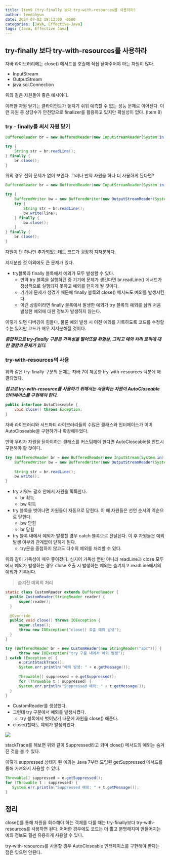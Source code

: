 ```yaml
---
title: Item9 (try-finally 보다 try-with-resources를 사용하라)
author: leedohyun
date: 2024-07-02 19:13:00 -0500
categories: [JAVA, Effective-Java]
tags: [Java, Effective Java]
---
```


## try-finally 보다 try-with-resources를 사용하라

자바 라이브러리에는 close() 메서드를 호출해 직접 닫아주어야 하는 자원이 많다.

- InputStream
- OutputStream
- java.sql.Connection

위와 같은 자원들이 좋은 예시이다.

이러한 자원 닫기는 클라이언트가 놓치기 쉬워 예측할 수 없는 성능 문제로 이어진다. 이런 자원 중 상당수가 안전망으로 finalizer를 활용하고 있지만 확실성이 없다. (Item 8)

### try - finally를 써서 자원 닫기

```java
BufferedReader br = new BufferedReader(new InputStreamReader(System.in));

try {
	String str = br.readLine();
} finally {
	br.close();
}
```

위의 경우 전혀 문제가 없어 보인다. 그러나 만약 자원을 하나 더 사용하게 된다면?

```java
BufferedReader br = new BufferedReader(new InputStreamReader(System.in));

try {
	BufferedWriter bw = new BufferedWriter(new OutputStreamReader(System.out));
	try {
		String str = br.readLine();
		bw.write(line);
	} finally {
		bw.close();
	}
} finally {
	br.close();
}
```

자원이 단 하나만 추가되었는데도 코드가 굉장히 지저분하다.

지저분한 것 이외에도 큰 문제가 있다.

- try블록과 finally 블록에서 예외가 모두 발생할 수 있다.
	- 만약 try 블록을 실행하던 중 기기에 문제가 생긴다면 br.readLine() 메서드가 정상적으로 실행되지 못하고 예외를 던지게 될 것이다.
	- 기기에 문제가 생겼기 때문에 finally 블록의 close() 메서드도 예외를 발생시킨다.
	- 이런 상황이라면 finally 블록에서 발생한 예외가 try 블록의 예외를 삼켜 처음 발생한 예외에 대한 정보가 발생하지 않는다.

이렇게 되면 디버깅이 힘들다. 물론 예외 발생 시 이전 예외를 기록하도록 코드를 수정할 수는 있지만 코드가 매우 지저분해질 것이다.

***종합적으로 try-finally 구문은 가독성을 떨어뜨릴 위험성, 그리고 예외 처리 로직에 대한 결함의 문제가 있다.***

### try-with-resources의 사용

위와 같은 try-finally 구문의 문제는 자바 7이 제공한 try-with-resources 덕분에 해결되었다.

***참고로 try-with-resource를 사용하기 위해서는 사용하는 자원이 AutoCloseable 인터페이스를 구현해야 한다.***

```java
public interface AutoCloseable {
	void close() throws Exception;
}
```

자바 라이브러리와 서드파티 라이브러리들의 수많은 클래스와 인터페이스가 이미 AutoCloseable을 구현하거나 확장해두었다.

만약 우리가 자원을 닫아야하는 클래스를 커스텀해야 한다면 AutoCloseable을 반드시 구현해야 할 것이다.

```java
try (BufferedReader br = new BufferedReader(new InputStream(System.in))) {
	BufferedWriter bw = new BufferedWriter(new OutputStreamReader(System.out));
	
	String str = br.readLine();
	bw.write();
}
```

- try 키워드 괄호 안에서 자원을 획득한다.
	- br 획득
	- bw 획득
- try 블록을 벗어나면 자원들이 자동으로 닫힌다. 이 때 자원들은 선언 순서의 역순으로 닫힌다.
	- bw 닫힘
	- br 닫힘
- try 블록 내에서 예외가 발생할 경우 catch 블록으로 전달된다. 이 후 자원들은 예외 발생 여부와 관계없이 닫히게 된다.
	- try문을 중첩하지 않고도 다수의 예외를 처리할 수 있다.

 위와 같이 가독성이 매우 좋아졌다. 심지어 가독성 뿐만 아니라 readLine과 close 모두에서 예외가 발생하는 경우 close 호출 시 발생하는 예외는 숨겨지고 readLine에서의 예외가 기록된다.

> 숨겨진 예외의 처리

```java
static class CustomReader extends BufferedReader {  
  public CustomReader(StringReader reader) {  
	  super(reader);  
  }  
  
  @Override  
  public void close() throws IOException {  
	  super.close();  
	  throw new IOException("close() 호출 예외 발생");
  }  
}
```

```java
try (BufferedReader br = new CustomReader(new StringReader("abc"))) {  
	  throw new IOException("try 구문 내에서 예외 발생");  
} catch (Exception e) {  
	  e.printStackTrace();  
	  System.err.println("예외 발생: " + e.getMessage());  
	  
	  Throwable[] suppressed = e.getSuppressed();  
	  for (Throwable t : suppressed) {  
	  System.err.println("Suppressed 예외: " + t.getMessage());  
  }  
}
```

- CustomReader를 생성했다.
- 그런데 try 구문에서 예외를 발생시켰다.
	- try 블록에서 벗어났기 때문에 자원을 close() 해준다.
- close()할때도 예외가 발생되었다.

![](https://blog.kakaocdn.net/dn/dQbVau/btsIkCQNV2O/billkypr8gkivngEfUW6X0/img.png)

stackTrace를 해보면 위와 같이 Suppressed라고 되며 close() 메서드의 예외는 숨겨진 것을 볼 수 있다.

이렇게 suppressed 상태가 된 예외는 Java 7부터 도입된 getSuppressed 메서드를 통해 가져와서 사용할 수 있다.

```java
Throwable[] suppressed = e.getSuppressed();  
for (Throwable t : suppressed) {  
   System.err.println("Suppressed 예외: " + t.getMessage());  
}
```

## 정리

close()를 통해 자원을 회수해야 하는 객체를 다룰 때는 try-finally보다 try-with-resources를 사용하면 된다. 어떠한 경우에도 코드는 더 짧고 분명해지며 만들어지는 예외 정보도 훨씬 유용하게 사용할 수 있다.

try-with-resources를 사용할 경우 AutoCloseable 인터페이스를 구현해야 한다는 점은 잊으면 안된다.